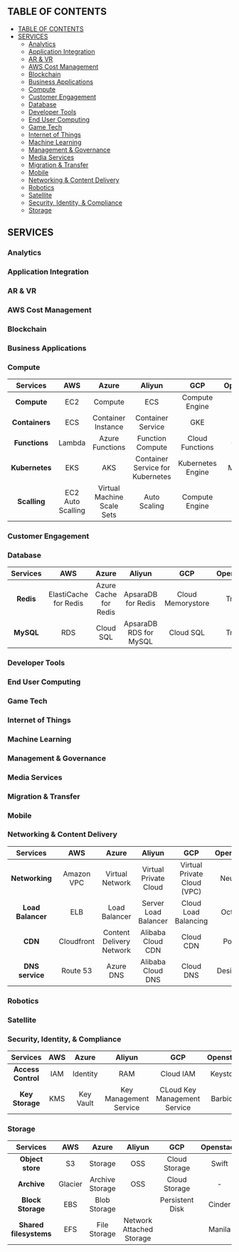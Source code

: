 ## TABLE OF CONTENTS

- [TABLE OF CONTENTS](#table-of-contents)
- [SERVICES](#services)
  - [Analytics](#analytics)
  - [Application Integration](#application-integration)
  - [AR & VR](#ar--vr)
  - [AWS Cost Management](#aws-cost-management)
  - [Blockchain](#blockchain)
  - [Business Applications](#business-applications)
  - [Compute](#compute)
  - [Customer Engagement](#customer-engagement)
  - [Database](#database)
  - [Developer Tools](#developer-tools)
  - [End User Computing](#end-user-computing)
  - [Game Tech](#game-tech)
  - [Internet of Things](#internet-of-things)
  - [Machine Learning](#machine-learning)
  - [Management & Governance](#management--governance)
  - [Media Services](#media-services)
  - [Migration & Transfer](#migration--transfer)
  - [Mobile](#mobile)
  - [Networking & Content Delivery](#networking--content-delivery)
  - [Robotics](#robotics)
  - [Satellite](#satellite)
  - [Security, Identity, & Compliance](#security-identity--compliance)
  - [Storage](#storage)

## SERVICES

### Analytics

### Application Integration

### AR & VR

### AWS Cost Management

### Blockchain

### Business Applications

### Compute

|    Services    |        AWS        |           Azure            |              Aliyun              |        GCP        | Openstack |
| :------------: | :---------------: | :------------------------: | :------------------------------: | :---------------: | :-------: |
|  **Compute**   |        EC2        |          Compute           |               ECS                |  Compute Engine   |   Nova    |
| **Containers** |        ECS        |     Container Instance     |        Container Service         |        GKE        |    Zun    |
| **Functions**  |      Lambda       |      Azure Functions       |         Function Compute         |  Cloud Functions  |  Qinling  |
| **Kubernetes** |        EKS        |            AKS             | Container Service for Kubernetes | Kubernetes Engine |  Magnum   |
|  **Scalling**  | EC2 Auto Scalling | Virtual Machine Scale Sets |           Auto Scaling           |  Compute Engine   |   Nova    |

### Customer Engagement

### Database

| Services  |          AWS          |         Azure         |         Aliyun         |        GCP        | Openstack |
| :-------: | :-------------------: | :-------------------: | :--------------------: | :---------------: | :-------: |
| **Redis** | ElastiCache for Redis | Azure Cache for Redis |   ApsaraDB for Redis   | Cloud Memorystore |   Trove   |
| **MySQL** |          RDS          |       Cloud SQL       | ApsaraDB RDS for MySQL |     Cloud SQL     |   Trove   |

### Developer Tools

### End User Computing

### Game Tech

### Internet of Things

### Machine Learning

### Management & Governance

### Media Services

### Migration & Transfer

### Mobile

### Networking & Content Delivery

|     Services      |    AWS     |          Azure           |        Aliyun         |             GCP             | Openstack |
| :---------------: | :--------: | :----------------------: | :-------------------: | :-------------------------: | :-------: |
|  **Networking**   | Amazon VPC |     Virtual Network      | Virtual Private Cloud | Virtual Private Cloud (VPC) |  Neutron  |
| **Load Balancer** |    ELB     |      Load Balancer       | Server Load Balancer  |    Cloud Load Balancing     |  Octavia  |
|      **CDN**      | Cloudfront | Content Delivery Network |   Alibaba Cloud CDN   |          Cloud CDN          |   Poppy   |
|  **DNS service**  |  Route 53  |        Azure DNS         |   Alibaba Cloud DNS   |          Cloud DNS          | Designate |

### Robotics

### Satellite

### Security, Identity, & Compliance

|      Services      |  AWS  |   Azure   |         Aliyun         |             GCP              | Openstack |
| :----------------: | :---: | :-------: | :--------------------: | :--------------------------: | :-------: |
| **Access Control** |  IAM  | Identity  |          RAM           |          Cloud IAM           | Keystone  |
|  **Key Storage**   |  KMS  | Key Vault | Key Management Service | CLoud Key Management Service | Barbican  |

### Storage

|        Services        |   AWS   |      Azure      |          Aliyun          |       GCP       | Openstack |
| :--------------------: | :-----: | :-------------: | :----------------------: | :-------------: | :-------: |
|    **Object store**    |   S3    |     Storage     |           OSS            |  Cloud Storage  |   Swift   |
|      **Archive**       | Glacier | Archive Storage |           OSS            |  Cloud Storage  |     -     |
|   **Block Storage**    |   EBS   |  Blob Storage   |                          | Persistent Disk |  Cinder   |
| **Shared filesystems** |   EFS   |  File Storage   | Network Attached Storage |                 |  Manila   |